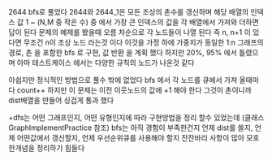 2644 bfs로 풀었다
2644와 2644_1은 모든 조상의 촌수를 갱신하며
해당 배열의 인덱스 값 1 ~ (N,M 중 작은 수) 중 에서 가장 큰 인덱스의 값을
각 배열에서 가져와 더하면 답이 된다
문제의 예제를 봤을때 오름 차순으로 각 노드들이 나열 된다
즉 n, n+1 이 있다면 무조건 n이 조상 노드 라는것 이다
이것을 가정 하에 가중치가 동일한 1:n 그래프의 경로, 촌 을 포함한 bfs 로 구현, 값 반환 을 계획 했다
하지만 20%, 95% 에서 틀렸으며 아마 테스트케이스 에서는 다양한 규칙의 노드가 나온것 같다

아쉽지만 정식적인 방법으로 풀수 밖에 없었다
bfs 에서 각 노드를 큐에서 가져 올때마다 count++ 하지만
이 문제는 이전 이웃노드의 값에 +1 해야 한다
그것이 촌이니까
dist배열을 만들어 싱겁게 통과 했다

+dfs는 어떤 그래프인지, 어떤 유형인지에 따라 구현방법을 정리 할수 있었는데
(클래스 GraphImplementPractice 참조) 
bfs는 아직 경험이 부족한건지
언제 dist를 쓸지, 언제 어떤값에서 갱신할지, 언제 우선순위큐를 사용해야 할지
잔잔바리 사항이 많아 모호한개념을 정리하기 힘들다

